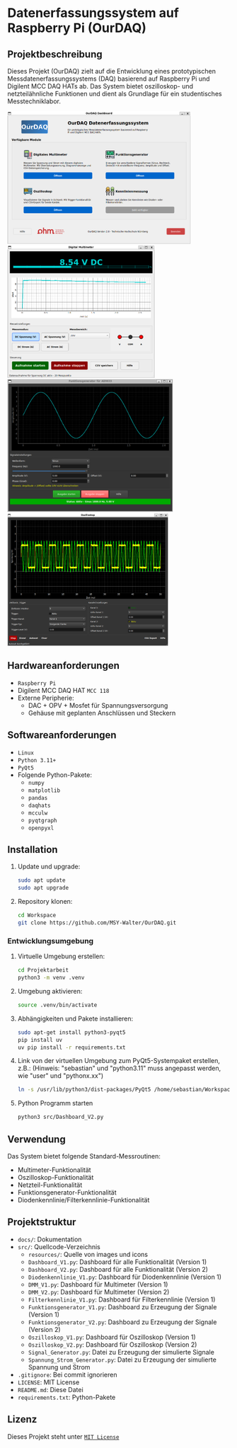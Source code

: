 # Datenerfassungssystem auf Raspberry Pi (OurDAQ)

## Projektbeschreibung

Dieses Projekt (OurDAQ) zielt auf die Entwicklung eines prototypischen Messdatenerfassungssystems (DAQ) basierend auf Raspberry Pi und Digilent MCC DAQ HATs ab. Das System bietet oszilloskop- und netzteilähnliche Funktionen und dient als Grundlage für ein studentisches Messtechniklabor.

<img src="images/Dashboard.png" alt="OurDAQ Dashboard" height="300">
<img src="images/DMM.png" alt="Digitales Multimeter" height="300">
<img src="images/Funktionsgenerator.png" alt="Funktionsgenerator" height="300">
<img src="images/Osziloskop.png" alt="Osziloskop" height="300">

## Hardwareanforderungen

- `Raspberry Pi`
- Digilent MCC DAQ HAT `MCC 118`
- Externe Peripherie:
  - DAC + OPV + Mosfet für Spannungsversorgung
  - Gehäuse mit geplanten Anschlüssen und Steckern

## Softwareanforderungen

- `Linux`
- `Python 3.11+`
- `PyQt5`
- Folgende Python-Pakete:
  - `numpy`
  - `matplotlib`
  - `pandas`
  - `daqhats`
  - `mcculw`
  - `pyqtgraph`
  - `openpyxl`

## Installation

1. Update und upgrade:

   ```bash
   sudo apt update
   sudo apt upgrade
   ```

2. Repository klonen:

   ```bash
   cd Workspace
   git clone https://github.com/MSY-Walter/OurDAQ.git
   ```

### Entwicklungsumgebung

1. Virtuelle Umgebung erstellen:

   ```bash
   cd Projektarbeit
   python3 -m venv .venv
   ```

2. Umgebung aktivieren:

   ```bash
   source .venv/bin/activate
   ```

3. Abhängigkeiten und Pakete installieren:

   ```bash
   sudo apt-get install python3-pyqt5
   pip install uv
   uv pip install -r requirements.txt
   ```

4. Link von der virtuellen Umgebung zum PyQt5-Systempaket erstellen, z.B.: (Hinweis: "sebastian" und "python3.11" muss angepasst werden, wie "user" und "pythonx.xx")

   ```bash
   ln -s /usr/lib/python3/dist-packages/PyQt5 /home/sebastian/Workspace/OurDAQ/.venv/lib/python3.11/site-packages/
   ```

5. Python Programm starten

   ```bash
   python3 src/Dashboard_V2.py
   ```

## Verwendung

Das System bietet folgende Standard-Messroutinen:

- Multimeter-Funktionalität
- Oszilloskop-Funktionalität
- Netzteil-Funktionalität
- Funktionsgenerator-Funktionalität
- Diodenkennlinie/Filterkennlinie-Funktionalität

## Projektstruktur

- `docs/`: Dokumentation
- `src/`: Quellcode-Verzeichnis
  - `resources/`: Quelle von images und icons
  - `Dashboard_V1.py`: Dashboard für alle Funktionalität (Version 1)
  - `Dashboard_V2.py`: Dashboard für alle Funktionalität (Version 2)
  - `Diodenkennlinie_V1.py`: Dashboard für Diodenkennlinie (Version 1)
  - `DMM_V1.py`: Dashboard für Multimeter (Version 1)
  - `DMM_V2.py`: Dashboard für Multimeter (Version 2)
  - `Filterkennlinie_V1.py`: Dashboard für Filterkennlinie (Version 1)
  - `Funktionsgenerator_V1.py`: Dashboard zu Erzeugung der Signale (Version 1)
  - `Funktionsgenerator_V2.py`: Dashboard zu Erzeugung der Signale (Version 2)
  - `Oszilloskop_V1.py`: Dashboard für Oszilloskop (Version 1)
  - `Oszilloskop_V2.py`: Dashboard für Oszilloskop (Version 2)
  - `Signal_Generator.py`: Datei zu Erzeugung der simulierte Signale
  - `Spannung_Strom_Generator.py`: Datei zu Erzeugung der simulierte Spannung und Strom
- `.gitignore`: Bei commit ignorieren
- `LICENSE`: MIT License
- `README.md`: Diese Datei
- `requirements.txt`: Python-Pakete

## Lizenz

Dieses Projekt steht unter [`MIT License`](LICENSE)
